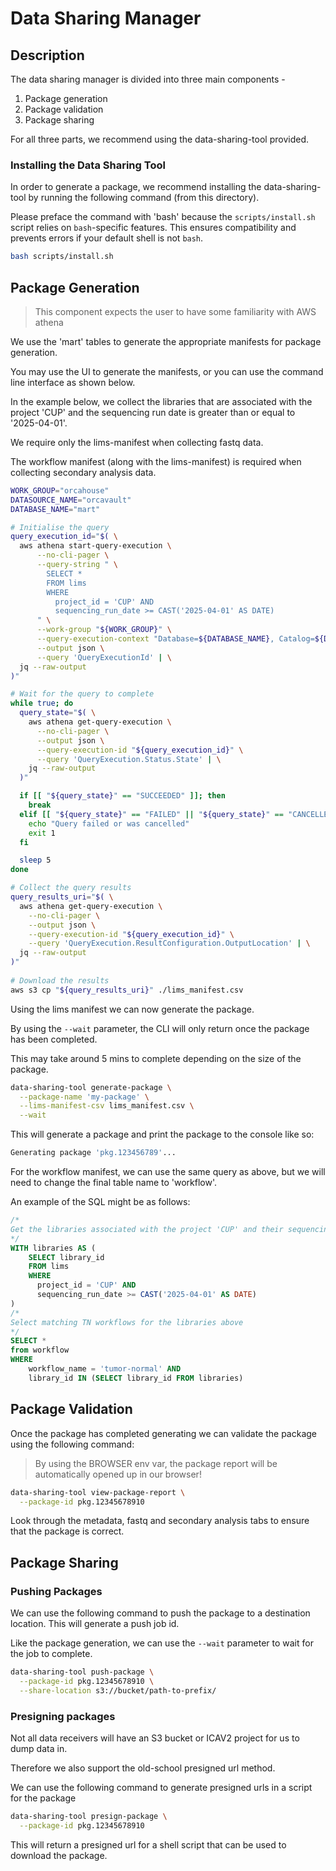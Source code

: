 # Data Sharing Manager

## Description

The data sharing manager is divided into three main components -
1. Package generation
2. Package validation
3. Package sharing

For all three parts, we recommend using the data-sharing-tool provided.

### Installing the Data Sharing Tool

In order to generate a package, we recommend installing the data-sharing-tool by running the following command (from this directory).

Please preface the command with 'bash' because the `scripts/install.sh` script relies on `bash`-specific features. 
This ensures compatibility and prevents errors if your default shell is not `bash`.

```bash
bash scripts/install.sh
```

## Package Generation

> This component expects the user to have some familiarity with AWS athena

We use the 'mart' tables to generate the appropriate manifests for package generation.

You may use the UI to generate the manifests, or you can use the command line interface as shown below.  

In the example below, we collect the libraries that are associated with the project 'CUP' and the 
sequencing run date is greater than or equal to '2025-04-01'.

We require only the lims-manifest when collecting fastq data.  

The workflow manifest (along with the lims-manifest) is required when collecting secondary analysis data.

```bash
WORK_GROUP="orcahouse"
DATASOURCE_NAME="orcavault"
DATABASE_NAME="mart"

# Initialise the query
query_execution_id="$( \
  aws athena start-query-execution \
      --no-cli-pager \
      --query-string " \
        SELECT *
        FROM lims 
        WHERE 
          project_id = 'CUP' AND
          sequencing_run_date >= CAST('2025-04-01' AS DATE)
      " \
      --work-group "${WORK_GROUP}" \
      --query-execution-context "Database=${DATABASE_NAME}, Catalog=${DATASOURCE_NAME}" \
      --output json \
      --query 'QueryExecutionId' | \
  jq --raw-output
)"

# Wait for the query to complete
while true; do
  query_state="$( \
    aws athena get-query-execution \
      --no-cli-pager \
      --output json \
      --query-execution-id "${query_execution_id}" \
      --query 'QueryExecution.Status.State' | \
    jq --raw-output
  )"

  if [[ "${query_state}" == "SUCCEEDED" ]]; then
    break
  elif [[ "${query_state}" == "FAILED" || "${query_state}" == "CANCELLED" ]]; then
    echo "Query failed or was cancelled"
    exit 1
  fi

  sleep 5
done

# Collect the query results
query_results_uri="$( \
  aws athena get-query-execution \
    --no-cli-pager \
    --output json \
    --query-execution-id "${query_execution_id}" \
    --query 'QueryExecution.ResultConfiguration.OutputLocation' | \
  jq --raw-output
)"
  
# Download the results
aws s3 cp "${query_results_uri}" ./lims_manifest.csv
```

Using the lims manifest we can now generate the package.

By using the `--wait` parameter, the CLI will only return once the package has been completed. 

This may take around 5 mins to complete depending on the size of the package.

```bash
data-sharing-tool generate-package \
  --package-name 'my-package' \
  --lims-manifest-csv lims_manifest.csv \
  --wait
```

This will generate a package and print the package to the console like so:

```bash
Generating package 'pkg.123456789'...
```

For the workflow manifest, we can use the same query as above, but we will need to change the final table name to 'workflow'.  

An example of the SQL might be as follows:

```sql
/*
Get the libraries associated with the project 'CUP' and their sequencing run date is greater than or equal to '2025-04-01'.
*/
WITH libraries AS (
    SELECT library_id
    FROM lims 
    WHERE 
      project_id = 'CUP' AND
      sequencing_run_date >= CAST('2025-04-01' AS DATE)
)
/*
Select matching TN workflows for the libraries above 
*/
SELECT *
from workflow 
WHERE 
    workflow_name = 'tumor-normal' AND
    library_id IN (SELECT library_id FROM libraries)
```


## Package Validation

Once the package has completed generating we can validate the package using the following command:

> By using the BROWSER env var, the package report will be automatically opened up in our browser!

```bash
data-sharing-tool view-package-report \
  --package-id pkg.12345678910
```

Look through the metadata, fastq and secondary analysis tabs to ensure that the package is correct.  


## Package Sharing

### Pushing Packages

We can use the following command to push the package to a destination location.  This will generate a push job id.

Like the package generation, we can use the `--wait` parameter to wait for the job to complete.

```bash
data-sharing-tool push-package \
  --package-id pkg.12345678910 \
  --share-location s3://bucket/path-to-prefix/
```

### Presigning packages

Not all data receivers will have an S3 bucket or ICAV2 project for us to dump data in.  

Therefore we also support the old-school presigned url method.  

We can use the following command to generate presigned urls in a script for the package

```bash
data-sharing-tool presign-package \
  --package-id pkg.12345678910
```

This will return a presigned url for a shell script that can be used to download the package.
